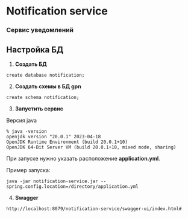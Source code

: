 # Notification service
### Сервис уведомлений

## Настройка БД
1. **Создать БД**
```
create database notification;
```

2. **Создать схемы в БД gpn**
```
create schema notification;
```
3.  **Запустить сервис**

Версия java

```
% java -version                                                                                          
openjdk version "20.0.1" 2023-04-18
OpenJDK Runtime Environment (build 20.0.1+10)
OpenJDK 64-Bit Server VM (build 20.0.1+10, mixed mode, sharing)
```

При запуске нужно указать расположение **application.yml**.

Пример запуска:
```
java -jar notification-service.jar --spring.config.location=/directory/application.yml 
```

4.  **Swagger**

```
http://localhost:8079/notification-service/swagger-ui/index.html#
```

